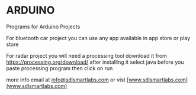 # ARDUINO 
Programs for Arduino Projects

For bluetooth car project you can use any app available in app store or play store 

For radar project you will need a processing tool download it from https://processing.org/download/
after installing it select java before you paste processing program then click on run


more info email at info@sdlsmartlabs.com or vist [www.sdlsmartlabs.com](www.sdlsmartlabs.com)


